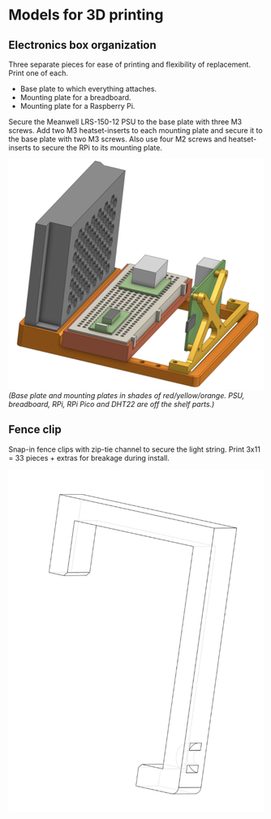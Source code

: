 # Models for 3D printing

## Electronics box organization

Three separate pieces for ease of printing and flexibility of replacement. Print one of each.

* Base plate to which everything attaches.
* Mounting plate for a breadboard.
* Mounting plate for a Raspberry Pi.

Secure the Meanwell LRS-150-12 PSU to the base plate with three M3 screws. Add two M3 heatset-inserts to each mounting plate and secure it to the base plate with two M3 screws. Also use four M2 screws and heatset-inserts to secure the RPi to its mounting plate.

![Box organization models](box.png)
*(Base plate and mounting plates in shades of red/yellow/orange. PSU, breadboard, RPi, RPi Pico and DHT22 are off the shelf parts.)*

## Fence clip

Snap-in fence clips with zip-tie channel to secure the light string. Print 3x11 = 33 pieces + extras for breakage during install.

![Fence clip render](clip.png)
